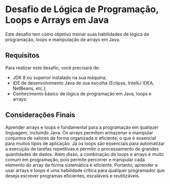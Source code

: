 
# Desafio de Lógica de Programação, Loops e Arrays em Java

Este desafio tem como objetivo treinar suas habilidades de lógica de programação, loops e manipulação de arrays em Java.




## Requisitos

Para realizar este desafio, você precisará de:

* JDK 8 ou superior instalado na sua máquina;
* IDE de desenvolvimento Java de sua escolha (Eclipse, IntelliJ IDEA, NetBeans, etc.);
* Conhecimento básico de lógica de programação em Java, loops e arrays.


## Considerações Finais

Aprender arrays e loops é fundamental para a programação em qualquer linguagem, incluindo Java. Os arrays permitem armazenar e manipular conjuntos de valores de forma organizada e eficiente, o que é essencial para muitos tipos de aplicação. Já os loops são essenciais para automatizar a execução de tarefas repetitivas e permitir o processamento de grandes quantidades de dados. Além disso, a combinação de loops e arrays é muito comum em programação, pois permite percorrer e manipular cada elemento do array de forma sistemática e eficiente. Portanto, aprender a usar arrays e loops é uma habilidade crítica para qualquer programador que deseja escrever programas eficientes, escaláveis e reutilizáveis.


